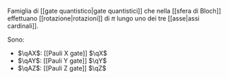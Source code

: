 Famiglia di [[gate quantistico|gate quantistici]] che nella [[sfera di Bloch]] effettuano [[rotazione|rotazioni]] di $\pi$ lungo uno dei tre [[asse|assi cardinali]].

Sono:
- $\qAX$: [[Pauli X gate]] $\qX$
- $\qAY$: [[Pauli Y gate]] $\qY$
- $\qAZ$: [[Pauli Z gate]] $\qZ$
